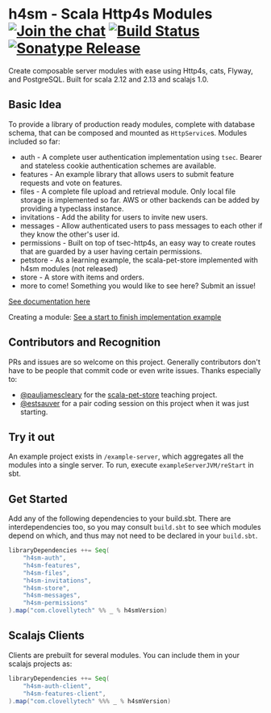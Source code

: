 h4sm - Scala Http4s Modules [![Join the chat][gitter-badge]][gitter-url] [![Build Status][travis-badge]][travis-url] [![Sonatype Release][sonatype-badge]][sonatype-url]
============

Create composable server modules with ease using Http4s, cats, Flyway, and PostgreSQL. Built for scala 2.12 and 2.13 and scalajs 1.0.

Basic Idea
---
To provide a library of production ready modules, complete with database schema, that can be composed and mounted as `HttpService`s. Modules included so far:

* auth - A complete user authentication implementation using `tsec`. Bearer and stateless cookie authentication schemes are available.
* features - An example library that allows users to submit feature requests and vote on features.
* files - A complete file upload and retrieval module. Only local file storage is implemented so far. AWS or other backends can be added by providing a typeclass instance.
* invitations - Add the ability for users to invite new users.
* messages - Allow authenticated users to pass messages to each other if they know the other's user id.
* permissions - Built on top of tsec-http4s, an easy way to create routes that are guarded by a user having certain permissions.
* petstore - As a learning example, the scala-pet-store implemented with h4sm modules (not released)
* store - A store with items and orders.
* more to come! Something you would like to see here? Submit an issue!

[See documentation here](https://clovellytech.github.io/http4s-modules)

Creating a module: [See a start to finish implementation example](https://clovellytech.github.io/http4s-modules/docs/by-example/petstore/)

## Contributors and Recognition

PRs and issues are so welcome on this project. Generally contributors don't have to be people that commit code or even write issues. Thanks especially to:

* [@pauljamescleary](https://github.com/pauljamescleary) for the [scala-pet-store](https://github.com/pauljamescleary/scala-pet-store) teaching project.
* [@estsauver](https://github.com/estsauver) for a pair coding session on this project when it was just starting.


Try it out
---
An example project exists in `/example-server`, which aggregates all the modules into a single server. To run, execute `exampleServerJVM/reStart` in sbt.

Get Started
---
Add any of the following dependencies to your build.sbt. There are interdependencies too, so you may consult `build.sbt` to see which modules depend on which, and thus may not need to be declared in your `build.sbt`.

```scala
libraryDependencies ++= Seq(
	"h4sm-auth",
	"h4sm-features",
	"h4sm-files",
	"h4sm-invitations",
	"h4sm-store",
	"h4sm-messages",
	"h4sm-permissions"
).map("com.clovellytech" %% _ % h4smVersion)
```

## Scalajs Clients

Clients are prebuilt for several modules. You can include them in your scalajs projects as:

```scala
libraryDependencies ++= Seq(
    "h4sm-auth-client",
    "h4sm-features-client",
).map("com.clovellytech" %%% _ % h4smVersion)
```


[gitter-badge]: https://badges.gitter.im/clovellytech/http4s-modules.svg "Chat"
[gitter-url]: https://gitter.im/clovellytech/http4s-modules?utm_source=badge&utm_medium=badge&utm_campaign=pr-badge&utm_content=badge "Chat"
[travis-badge]: https://travis-ci.com/clovellytech/http4s-modules.svg?branch=master "Build Status"
[travis-url]: https://travis-ci.com/clovellytech/http4s-modules "Build Status"
[sonatype-badge]: https://img.shields.io/nexus/r/com.clovellytech/h4sm-auth_2.12.svg?server=https://oss.sonatype.org "Sonatype Releases"
[sonatype-url]: https://oss.sonatype.org/content/groups/public/com/clovellytech/ "Sonatype Releases"
